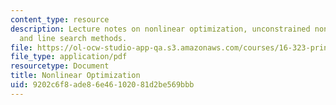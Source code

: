 ```yaml
---
content_type: resource
description: Lecture notes on nonlinear optimization, unconstrained nonlinear optimization,
  and line search methods.
file: https://ol-ocw-studio-app-qa.s3.amazonaws.com/courses/16-323-principles-of-optimal-control-spring-2008/9202c6f8ade86e46102081d2be569bbb_lec1.pdf
file_type: application/pdf
resourcetype: Document
title: Nonlinear Optimization
uid: 9202c6f8-ade8-6e46-1020-81d2be569bbb
---
```

